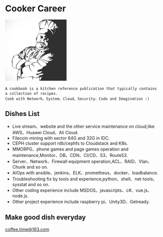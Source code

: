 # Cooker Career
<img src="https://github.com/r2010shadow/Cookbook/blob/master/img/COOKER-boss.png" width=200 alt="Cooker">

```
A cookbook is a kitchen reference publication that typically contains a collection of recipes.
Cook with Network、System、Cloud、Security、Code and Imagination :)
```
 
## Dishes List
* Live stream、website and the other service maintenance on cloud,like AWS、Huawei Cloud、Ali Cloud.
* Filecoin mining with sector 64G and 32G in IDC.
* CEPH cluster support rdb/cephfs to Cloudstack and K8s.
* MMORPG、phone games and page games operation and maintenance,Monitor、DB、CDN、CI/CD、S3、Route53.
* Server、Network、Firewall equipment operation,ACL、RAID、Vlan、Chunk and so on.
* AIOps with ansible、jenkins、ELK、prometheus、docker、loadbalance.
* Troubleshooting fix by tools and experience,python、shell、net-tools、sysstat and so on.
* Other coding experience include MSDOS、javascripts、c#、vue.js、node.js.
* Other project experience include raspberry pi、Unity3D、Getready.


## Make good dish everyday
coffee.time@163.com
